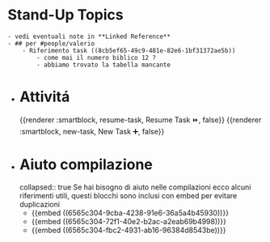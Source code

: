 # Stand-Up Topics
	- vedi eventuali note in **Linked Reference**
	- ## per #people/valerio
		- Riferimento task ((8cb5ef65-49c9-481e-82e6-1bf31372ae5b))
			- come mai il numero biblico 12 ?
			- abbiamo trovato la tabella mancante
- # Attivitá
  {{renderer :smartblock, resume-task, Resume Task ⏩️, false}} {{renderer :smartblock, new-task, New Task ➕, false}}
- # Aiuto compilazione
  collapsed:: true
  Se hai bisogno di aiuto nelle compilazioni ecco alcuni riferimenti utili, questi blocchi sono inclusi con embed per evitare duplicazioni
	- {{embed ((6565c304-9cba-4238-91e6-36a5a4b45930))}}
	- {{embed ((6565c304-72f1-40e2-b2ac-a2eab69b4998))}}
	- {{embed ((6565c304-fbc2-4931-ab16-96384d8543be))}}